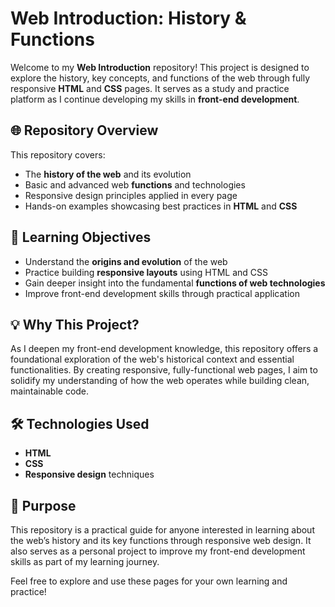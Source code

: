 # Web Introduction: History & Functions

Welcome to my **Web Introduction** repository! This project is designed to explore the history, key concepts, and functions of the web through fully responsive **HTML** and **CSS** pages. It serves as a study and practice platform as I continue developing my skills in **front-end development**.

## 🌐 Repository Overview

This repository covers:

- The **history of the web** and its evolution
- Basic and advanced web **functions** and technologies
- Responsive design principles applied in every page
- Hands-on examples showcasing best practices in **HTML** and **CSS**

## 📖 Learning Objectives

- Understand the **origins and evolution** of the web
- Practice building **responsive layouts** using HTML and CSS
- Gain deeper insight into the fundamental **functions of web technologies**
- Improve front-end development skills through practical application

## 💡 Why This Project?

As I deepen my front-end development knowledge, this repository offers a foundational exploration of the web's historical context and essential functionalities. By creating responsive, fully-functional web pages, I aim to solidify my understanding of how the web operates while building clean, maintainable code.

## 🛠️ Technologies Used

- **HTML**
- **CSS**
- **Responsive design** techniques

## 🎯 Purpose

This repository is a practical guide for anyone interested in learning about the web’s history and its key functions through responsive web design. It also serves as a personal project to improve my front-end development skills as part of my learning journey.

Feel free to explore and use these pages for your own learning and practice!